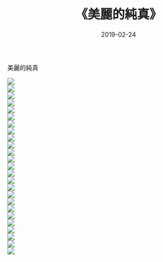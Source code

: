 ﻿---
layout: post
title:  《美麗的純真》
date:   2019-02-24
img: http://pic.660000.xyz/1:/性感/2019/美麗的純真/000.jpg
categories: [美女, 清纯, 唯美]
---

美麗的純真

  ![](http://pic.660000.xyz/1:/性感/2019/美麗的純真/001.jpg) <br> ![](http://pic.660000.xyz/1:/性感/2019/美麗的純真/002.jpg) <br> ![](http://pic.660000.xyz/1:/性感/2019/美麗的純真/003.jpg) <br> ![](http://pic.660000.xyz/1:/性感/2019/美麗的純真/004.jpg) <br> ![](http://pic.660000.xyz/1:/性感/2019/美麗的純真/005.jpg) <br> ![](http://pic.660000.xyz/1:/性感/2019/美麗的純真/006.jpg) <br> ![](http://pic.660000.xyz/1:/性感/2019/美麗的純真/007.jpg) <br> ![](http://pic.660000.xyz/1:/性感/2019/美麗的純真/008.jpg) <br> ![](http://pic.660000.xyz/1:/性感/2019/美麗的純真/009.jpg) <br> ![](http://pic.660000.xyz/1:/性感/2019/美麗的純真/010.jpg) <br> ![](http://pic.660000.xyz/1:/性感/2019/美麗的純真/011.jpg) <br> ![](http://pic.660000.xyz/1:/性感/2019/美麗的純真/012.jpg) <br> ![](http://pic.660000.xyz/1:/性感/2019/美麗的純真/013.jpg) <br> ![](http://pic.660000.xyz/1:/性感/2019/美麗的純真/014.jpg) <br> ![](http://pic.660000.xyz/1:/性感/2019/美麗的純真/015.jpg) <br> ![](http://pic.660000.xyz/1:/性感/2019/美麗的純真/016.jpg) <br> ![](http://pic.660000.xyz/1:/性感/2019/美麗的純真/017.jpg) <br> ![](http://pic.660000.xyz/1:/性感/2019/美麗的純真/018.jpg) <br> ![](http://pic.660000.xyz/1:/性感/2019/美麗的純真/019.jpg) <br> ![](http://pic.660000.xyz/1:/性感/2019/美麗的純真/020.jpg) <br> ![](http://pic.660000.xyz/1:/性感/2019/美麗的純真/021.jpg) <br> ![](http://pic.660000.xyz/1:/性感/2019/美麗的純真/022.jpg) <br> ![](http://pic.660000.xyz/1:/性感/2019/美麗的純真/023.jpg) <br> ![](http://pic.660000.xyz/1:/性感/2019/美麗的純真/024.jpg) <br> ![](http://pic.660000.xyz/1:/性感/2019/美麗的純真/025.jpg) <br>